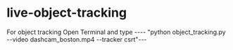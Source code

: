 # live-object-tracking

For object tracking Open Terminal and type ---- "python object_tracking.py --video dashcam_boston.mp4 --tracker csrt"---
